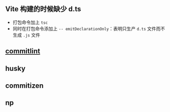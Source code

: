 ## Vite 构建的时候缺少 d.ts

- 打包命令加上 `tsc`
- 同时在打包命令添加上 `-- emitDeclarationOnly`：表明只生产 `d.ts` 文件而不生成 `.js` 文件

## [commitlint](https://commitlint.js.org/#/guides-local-setup?id=install-commitlint)

## husky

## commitizen

## np